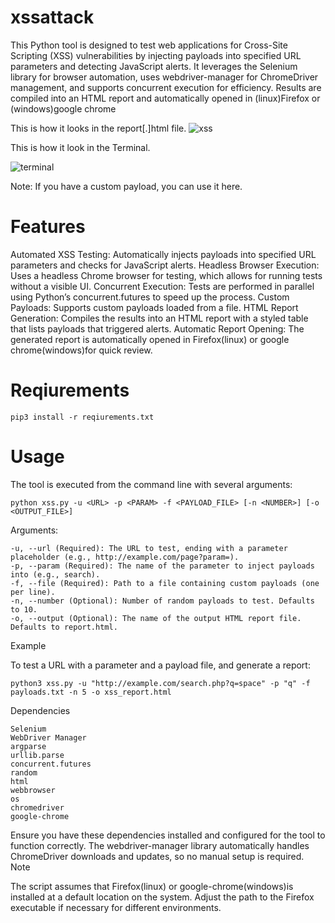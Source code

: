 # xssattack

This Python tool is designed to test web applications for Cross-Site Scripting (XSS) vulnerabilities by injecting payloads into specified URL parameters and detecting JavaScript alerts. It leverages the Selenium library for browser automation, uses webdriver-manager for ChromeDriver management, and supports concurrent execution for efficiency. Results are compiled into an HTML report and automatically opened in (linux)Firefox or (windows)google chrome

This is how it looks in the report[.]html file.
![xss](https://github.com/user-attachments/assets/495f36f8-01fe-434e-a01f-3a822c0c2dd0)

This is how it look in the Terminal.

![terminal](https://github.com/user-attachments/assets/c696b69d-6a34-45cd-a5ba-b6daa3d9f2d2)

Note: If you have a custom payload, you can use it here.

# Features

Automated XSS Testing: Automatically injects payloads into specified URL parameters and checks for JavaScript alerts.
Headless Browser Execution: Uses a headless Chrome browser for testing, which allows for running tests without a visible UI.
Concurrent Execution: Tests are performed in parallel using Python’s concurrent.futures to speed up the process.
Custom Payloads: Supports custom payloads loaded from a file.
HTML Report Generation: Compiles the results into an HTML report with a styled table that lists payloads that triggered alerts.
Automatic Report Opening: The generated report is automatically opened in Firefox(linux) or google chrome(windows)for quick review.

# Reqiurements

    pip3 install -r reqiurements.txt

# Usage

The tool is executed from the command line with several arguments:

    python xss.py -u <URL> -p <PARAM> -f <PAYLOAD_FILE> [-n <NUMBER>] [-o <OUTPUT_FILE>]
Arguments:

    -u, --url (Required): The URL to test, ending with a parameter placeholder (e.g., http://example.com/page?param=).
    -p, --param (Required): The name of the parameter to inject payloads into (e.g., search).
    -f, --file (Required): Path to a file containing custom payloads (one per line).
    -n, --number (Optional): Number of random payloads to test. Defaults to 10.
    -o, --output (Optional): The name of the output HTML report file. Defaults to report.html.

Example

To test a URL with a parameter and a payload file, and generate a report:

    python3 xss.py -u "http://example.com/search.php?q=space" -p "q" -f payloads.txt -n 5 -o xss_report.html

Dependencies

    Selenium
    WebDriver Manager
    argparse
    urllib.parse
    concurrent.futures
    random
    html
    webbrowser
    os
    chromedriver
    google-chrome

Ensure you have these dependencies installed and configured for the tool to function correctly. The webdriver-manager library automatically handles ChromeDriver downloads and updates, so no manual setup is required.
Note

The script assumes that Firefox(linux) or google-chrome(windows)is installed at a default location on the system. Adjust the path to the Firefox executable if necessary for different environments.
